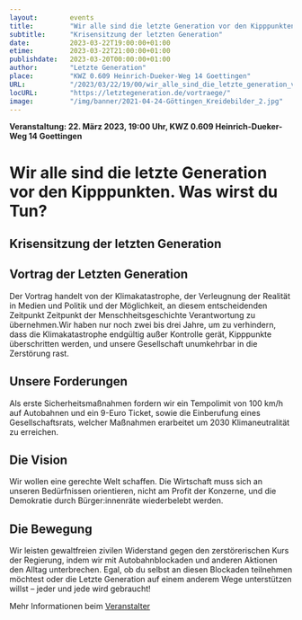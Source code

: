 ```yaml
---
layout:        events
title:         "Wir alle sind die letzte Generation vor den Kipppunkten. Was wirst du Tun?"
subtitle:      "Krisensitzung der letzten Generation"
date:          2023-03-22T19:00:00+01:00
etime:         2023-03-22T21:00:00+01:00
publishdate:   2023-03-20T00:00:00+01:00
author:        "Letzte Generation"
place:         "KWZ 0.609 Heinrich-Dueker-Weg 14 Goettingen"
URL:           "/2023/03/22/19/00/wir_alle_sind_die_letzte_generation_vor_den_kipppunkten._was_wirst_du_tun"
locURL:        "https://letztegeneration.de/vortraege/"
image:         "/img/banner/2021-04-24-Göttingen_Kreidebilder_2.jpg"
---
```


**Veranstaltung: 22. März 2023, 19:00 Uhr, KWZ 0.609 Heinrich-Dueker-Weg 14 Goettingen**

Wir alle sind die letzte Generation vor den Kipppunkten. Was wirst du Tun?
===========

Krisensitzung der letzten Generation
-----------

Vortrag der Letzten Generation
----------

Der Vortrag handelt von der Klimakatastrophe, der Verleugnung der Realität in Medien und Politik und der Möglichkeit, an diesem entscheidenden Zeitpunkt Zeitpunkt der Menschheitsgeschichte Verantwortung zu übernehmen.Wir haben nur noch zwei bis drei Jahre, um zu verhindern, dass die Klimakatastrophe endgültig außer Kontrolle gerät, Kipppunkte überschritten werden, und unsere Gesellschaft unumkehrbar in die Zerstörung rast.

Unsere Forderungen
----------

Als erste Sicherheitsmaßnahmen fordern wir ein Tempolimit von 100 km/h auf Autobahnen und ein 9-Euro Ticket, sowie die Einberufung eines Gesellschaftsrats, welcher Maßnahmen erarbeitet um 2030 Klimaneutralität zu erreichen.

Die Vision
----------

Wir wollen eine gerechte Welt schaffen. Die Wirtschaft muss sich an unseren Bedürfnissen orientieren, nicht am Profit der Konzerne, und die Demokratie durch Bürger:innenräte wiederbelebt werden.

Die Bewegung
----------

Wir leisten gewaltfreien zivilen Widerstand gegen den zerstörerischen Kurs der Regierung, indem wir mit Autobahnblockaden und anderen Aktionen den Alltag unterbrechen. Egal, ob du selbst an diesen Blockaden teilnehmen möchtest oder die Letzte Generation auf einem anderem Wege unterstützen willst – jeder und jede wird gebraucht!

Mehr Informationen beim [Veranstalter](https://letztegeneration.de/vortraege/)
